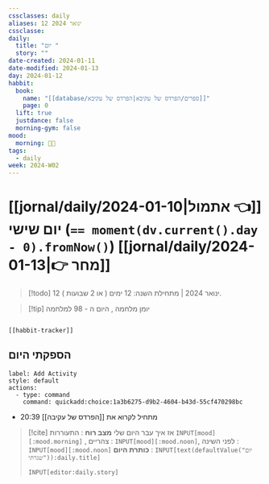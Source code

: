 ```yaml
---
cssclasses: daily
aliases: 12 ינואר 2024
cssclasse: 
daily:
  title: "יום "
  story: ""
date-created: 2024-01-11
date-modified: 2024-01-13
day: 2024-01-12
habbit:
  book:
    name: "[[database/ספרים/הפרדס של עקיבא|הפרדס של עקיבא]]"
    page: 0
  lift: true
  justdance: false
  morning-gym: false
mood:
  morning: 🧑‍💻
tags:
  - daily
week: 2024-W02
---
```


# [[jornal/daily/2024-01-10|אתמול 👈]]  יום שישי (**`== moment(dv.current().day - 0).fromNow()`**) [[jornal/daily/2024-01-13|👉 מחר]]

> [!todo] 12 ינואר 2024 |  מתחילת השנה: 12 ימים ( או 2 שבועות ). 

> [!tip]  יומן מלחמה , היום ה - 98 למלחמה

```meta-bind-embed

[[habbit-tracker]]

```

## הספקתי היום

```meta-bind-button
label: Add Activity
style: default
actions: 
  - type: command
    command: quickadd:choice:1a3b6275-d9b2-4604-b43d-55cf470298bc

```

- 20:39 מתחיל לקרוא את [[הפרדס של עקיבה]]

> [!cite] אז איך עבר היום שלי
> **מצב רוח** :  התעוררות `INPUT[mood][:mood.morning]` , צהריים : `INPUT[mood][:mood.noon]`,  לפני השינה :  `INPUT[mood][:mood.noon]`
> **כותרת היום** : `INPUT[text(defaultValue("יום שגרתי")):daily.title]`
> ```meta-bind
> INPUT[editor:daily.story]
> ```
